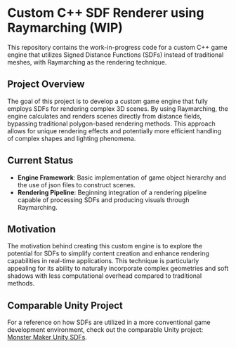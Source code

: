 # Custom C++ SDF Renderer using Raymarching (WIP)

This repository contains the work-in-progress code for a custom C++ game engine that utilizes Signed Distance Functions (SDFs) instead of traditional meshes, with Raymarching as the rendering technique.

## Project Overview

The goal of this project is to develop a custom game engine that fully employs SDFs for rendering complex 3D scenes. By using Raymarching, the engine calculates and renders scenes directly from distance fields, bypassing traditional polygon-based rendering methods. This approach allows for unique rendering effects and potentially more efficient handling of complex shapes and lighting phenomena.

## Current Status

- **Engine Framework**: Basic implementation of game object hierarchy and the use of json files to construct scenes.
- **Rendering Pipeline**: Beginning integration of a rendering pipeline capable of processing SDFs and producing visuals through Raymarching.

## Motivation

The motivation behind creating this custom engine is to explore the potential for SDFs to simplify content creation and enhance rendering capabilities in real-time applications. This technique is particularly appealing for its ability to naturally incorporate complex geometries and soft shadows with less computational overhead compared to traditional methods.

## Comparable Unity Project

For a reference on how SDFs are utilized in a more conventional game development environment, check out the comparable Unity project: [Monster Maker Unity SDFs](https://github.com/tblaney/monster_maker_unity_sdfs/).
